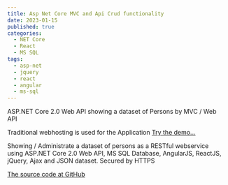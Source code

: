 ```yaml
---
title: Asp Net Core MVC and Api Crud functionality
date: 2023-01-15
published: true
categories:
  - NET Core
  - React
  - MS SQL
tags:
  - asp-net
  - jquery
  - react
  - angular
  - ms-sql
---
```


ASP.NET Core 2.0 Web API showing a dataset of Persons by MVC / Web API

Traditional webhosting is used for the Application 
<a href="https://persons.api.core.persteenolsen.com" target="_blank" title="Show persons as a webservice">Try the demo...</a>

<p>Showing / Administrate a dataset of persons as a RESTful webservice using ASP.NET Core 2.0 Web API, MS SQL Database, AngularJS, ReactJS, jQuery, Ajax and JSON dataset. Secured by HTTPS</p>


<a href="https://github.com/persteenolsen/core-two-zero-js" target="_blank">The source code at GitHub</a>
